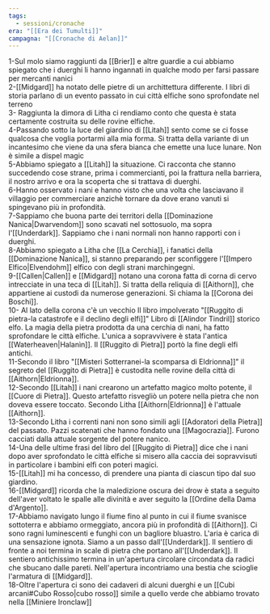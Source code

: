 ```yaml
---
tags:
  - sessioni/cronache
era: "[[Era dei Tumulti]]"
campagna: "[[Cronache di Aelan]]"
---
```


1-Sul molo siamo raggiunti da [[Brier]] e altre guardie a cui abbiamo spiegato che i duerghi li hanno ingannati in qualche modo per farsi passare per mercanti nanici  
2-[[Midgard]] ha notato delle pietre di un archittettura differente. I libri di storia parlano di un evento passato in cui città elfiche sono sprofondate nel terreno  
3- Raggiunta la dimora di Litha ci rendiamo conto che questa è stata certamente costruita su delle rovine elfiche.  
4-Passando sotto la luce del giardino di [[Litah]] sento come se ci fosse qualcosa che voglia portarmi alla mia forma. Si tratta della variante di un incantesimo che viene da una sfera bianca che emette una luce lunare. Non è simile a dispel magic  
5-Abbiamo spiegato a [[Litah]] la situazione. Ci racconta che stanno succedendo cose strane, prima i commercianti, poi la frattura nella barriera, il nostro arrivo e ora la scoperta che si trattava di duerghi.  
6-Hanno osservato i nani e hanno visto che una volta che lasciavano il villaggio per commerciare anzichè tornare da dove erano vanuti si spingevano più in profondità.  
7-Sappiamo che buona parte dei territori della [[Dominazione Nanica|Dwarvendom]] sono scavati nel sottosuolo, ma sopra l'[[Underdark]]. Sappiamo che i nani normali non hanno rapporti con i duerghi.  
8-Abbiamo spiegato a Litha che [[La Cerchia]], i fanatici della [[Dominazione Nanica]], si stanno preparando per sconfiggere l'[[Impero Elfico|Elvendohm]] elfico con degli strani marchingegni.  
9-[[Callen|Callen]] e [[Midgard]] notano una corona fatta di corna di cervo intrecciate in una teca di [[Litah]]. Si tratta della reliquia di [[Aithorn]], che appartiene ai custodi da numerose generazioni. Si chiama la [[Corona dei Boschi]].  
10- Al lato della corona c'è un vecchio Il libro impolverato "[[Ruggito di pietra-la catastrofe e il declino degli elfi]]" Libro di [[Alindor Tindril]] storico elfo. La magia della pietra prodotta da una cerchia di nani, ha fatto sprofondare le città elfiche. L'unica a sopravvivere è stata l'antica [[Waterheaven|Halanìn]]. Il [[Ruggito di Pietra]] portò la fine degli elfi antichi.  
11-Secondo il libro "[[Misteri Sotterranei-la scomparsa di Eldrionna]]" il segreto del [[Ruggito di Pietra]] è custodita nelle rovine della città di [[Aithorn|Eldrionna]].  
12-Secondo [[Litah]] i nani crearono un artefatto magico molto potente, il [[Cuore di Pietra]]. Questo artefatto risvegliò un potere nella pietra che non doveva essere toccato. Secondo Litha [[Aithorn|Eldrionna]] è l'attuale [[Aithorn]].  
13-Secondo Litha i correnti nani non sono simili agli [[Adoratori della Pietra]] del passato. Pazzi scatenati che hanno fondato una [[Magocrazia]]. Furono cacciati dalla attuale sorgente del potere nanico.  
14-Una delle ultime frasi del libro del [[Ruggito di Pietra]] dice che i nani dopo aver sprofondato le città elfiche si misero alla caccia dei sopravvisuti in particolare i bambini elfi con poteri magici.  
15-[[Litah]] mi ha concesso, di prendere una pianta di ciascun tipo dal suo giardino.  
16-[[Midgard]] ricorda che la maledizione oscura dei drow è stata a seguito dell'aver voltato le spalle alle divinità e aver seguito la [[Ordine della Dama d'Argento]].  
17-Abbiamo navigato lungo il fiume fino al punto in cui il fiume svanisce sottoterra e abbiamo ormeggiato, ancora più in profondità di [[Aithorn]]. Ci sono ragni luminescenti e funghi con un bagliore bluastro. L'aria è carica di una sensazione ignota. Siamo a un passo dall'[[Underdark]]. Il sentiero di fronte a noi termina in scale di pietra che portano all'[[Underdark]]. Il sentiero antichissimo termina in un'apertura circolare circondata da radici che sbucano dalle pareti. Nell'apertura incontriamo una bestia che scioglie l'armatura di [[Midgard]].  
18-Oltre l'apertura ci sono dei cadaveri di alcuni duerghi e un [[Cubi arcani#Cubo Rosso|cubo rosso]]
simile a quello verde che abbiamo trovato nella [[Miniere Ironclaw]]